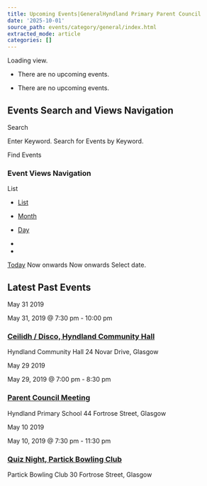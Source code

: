 ```yaml
---
title: Upcoming Events|GeneralHyndland Primary Parent Council
date: '2025-10-01'
source_path: events/category/general/index.html
extracted_mode: article
categories: []
---
```

Loading view. 

- There are no upcoming events. 

- There are no upcoming events. 

## Events Search and Views Navigation 
 Search 

 Enter Keyword. Search for Events by Keyword. 

 Find Events

### Event Views Navigation 

 List 

- [List](events/category/general/list/)
- [Month](events/category/general/month/)
- [Day](events/category/general/today/)

- 
- 

[Today](events/category/general/list/ "Click to select today's date")
 Now onwards Now onwards Select date. 

## Latest Past Events

 May 31 2019 

May 31, 2019 @ 7:30 pm - 10:00 pm

### [Ceilidh / Disco, Hyndland Community Hall](event/ceilidh-disco-hyndland-community-hall/ "Ceilidh / Disco, Hyndland Community Hall")
 Hyndland Community Hall 24 Novar Drive, Glasgow 

 May 29 2019 

May 29, 2019 @ 7:00 pm - 8:30 pm

### [Parent Council Meeting](event/parent-council-meeting-tbc-7/ "Parent Council Meeting")
 Hyndland Primary School 44 Fortrose Street, Glasgow 

 May 10 2019 

May 10, 2019 @ 7:30 pm - 11:30 pm

### [Quiz Night, Partick Bowling Club](event/quiz-night-venue-tbc/ "Quiz Night, Partick Bowling Club")
 Partick Bowling Club 30 Fortrose Street, Glasgow
